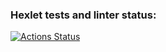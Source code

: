 ### Hexlet tests and linter status:
[![Actions Status](https://github.com/ianproletov/fullstack-javascript-project-lvl2/workflows/hexlet-check/badge.svg)](https://github.com/ianproletov/fullstack-javascript-project-lvl2/actions)